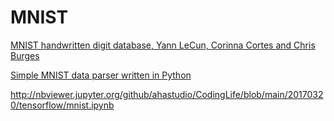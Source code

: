 # MNIST

[MNIST handwritten digit database, Yann LeCun, Corinna Cortes and Chris Burges](http://yann.lecun.com/exdb/mnist/)

[Simple MNIST data parser written in Python](https://github.com/sorki/python-mnist)

<http://nbviewer.jupyter.org/github/ahastudio/CodingLife/blob/main/20170320/tensorflow/mnist.ipynb>
